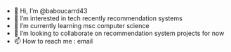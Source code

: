 - 👋 Hi, I’m @baboucarrd43
- 👀 I’m interested in tech recently recommendation systems
- 🌱 I’m currently learning msc computer science
- 💞️ I’m looking to collaborate on recommendation system projects for now
- 📫 How to reach me : email
<!---
baboucarrd43/baboucarrd43 is a ✨ special ✨ repository because its `README.md` (this file) appears on your GitHub profile.
You can click the Preview link to take a look at your changes.
--->
